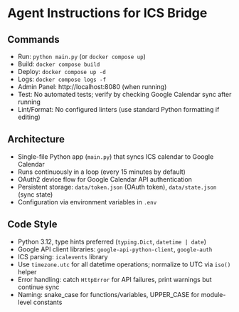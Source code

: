# Agent Instructions for ICS Bridge

## Commands
- Run: `python main.py` (or `docker compose up`)
- Build: `docker compose build`
- Deploy: `docker compose up -d`
- Logs: `docker compose logs -f`
- Admin Panel: http://localhost:8080 (when running)
- Test: No automated tests; verify by checking Google Calendar sync after running
- Lint/Format: No configured linters (use standard Python formatting if editing)

## Architecture
- Single-file Python app (`main.py`) that syncs ICS calendar to Google Calendar
- Runs continuously in a loop (every 15 minutes by default)
- OAuth2 device flow for Google Calendar API authentication
- Persistent storage: `data/token.json` (OAuth token), `data/state.json` (sync state)
- Configuration via environment variables in `.env`

## Code Style
- Python 3.12, type hints preferred (`typing.Dict`, `datetime | date`)
- Google API client libraries: `google-api-python-client`, `google-auth`
- ICS parsing: `icalevents` library
- Use `timezone.utc` for all datetime operations; normalize to UTC via `iso()` helper
- Error handling: catch `HttpError` for API failures, print warnings but continue sync
- Naming: snake_case for functions/variables, UPPER_CASE for module-level constants
